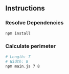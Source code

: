 ## Instructions

### Resolve Dependencies

```bash
npm install
```

### Calculate perimeter

```bash
# Length: 7
# Width: 8
npm main.js 7 8
```